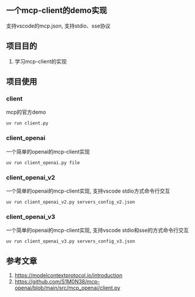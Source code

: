 

## 一个mcp-client的demo实现

支持vscode的mcp.json, 支持stdio、sse协议

## 项目目的

1. 学习mcp-client的实现


## 项目使用

### client 

mcp的官方demo
```
uv run client.py
```

### client_openai 

一个简单的openai的mcp-client实现
```
uv run client_openai.py file
```

### client_openai_v2

一个简单的openai的mcp-client实现, 支持vscode stdio方式命令行交互
```
uv run client_openai_v2.py servers_config_v2.json
```


### client_openai_v3
一个简单的openai的mcp-client实现, 支持vscode stdio和sse的方式命令行交互

```
uv run client_openai_v3.py servers_config_v3.json
```


## 参考文章

1. https://modelcontextprotocol.io/introduction
2. https://github.com/S1M0N38/mcp-openai/blob/main/src/mcp_openai/client.py